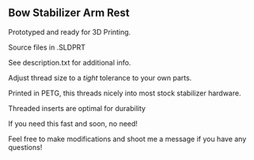 ## Bow Stabilizer Arm Rest
Prototyped and ready for 3D Printing. 
  
Source files in .SLDPRT  
  
See description.txt for additional info.  
  
Adjust thread size to a *tight* tolerance to your own parts.  
  
Printed in PETG, this threads nicely into most stock stabilizer hardware.  
  
Threaded inserts are optimal for durability  
  
If you need this fast and soon, no need!  
  
Feel free to make modifications and shoot me a message if you have any questions!  
